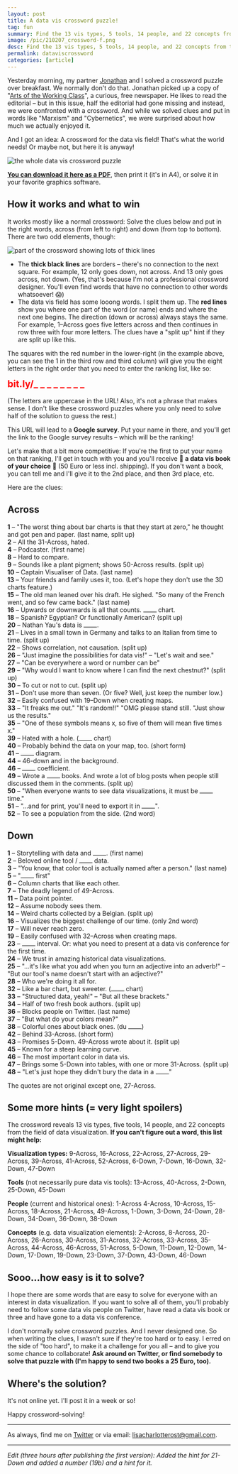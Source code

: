 ```yaml
---
layout: post
title: A data vis crossword puzzle!
tag: fun
summary: Find the 13 vis types, 5 tools, 14 people, and 22 concepts from the field of data vis and win a data vis book.
image: /pic/210207_crossword-f.png
desc: Find the 13 vis types, 5 tools, 14 people, and 22 concepts from the field of data vis and win a data vis book.
permalink: dataviscrossword
categories: [article]
---
```


Yesterday morning, my partner [Jonathan](https://jonathanmuth.com/) and I solved a crossword puzzle over breakfast. We normally don't do that. Jonathan picked up a copy of "[Arts of the Working Class](http://artsoftheworkingclass.org/)", a curious, free newspaper. He likes to read the editorial – but in this issue, half the editorial had gone missing and instead, we were confronted with a crossword. And while we solved clues and put in words like "Marxism" and "Cybernetics", we were surprised about how much we actually enjoyed it. 

And I got an idea: A crossword for the data vis field! That's what the world needs! Or maybe not, but here it is anyway! 

![the whole data vis crossword puzzle](/pic/210207_crossword2.png)

**[You can download it here as a PDF](/pic/datavis-crossword.pdf)**, then print it (it's in A4), or solve it in your favorite graphics software.

## How it works and what to win

It works mostly like a normal crossword: Solve the clues below and put in the right words, across (from left to right) and down (from top to bottom). There are two odd elements, though:

![part of the crossword showing lots of thick lines](/pic/210207_crossword1.png)

- The **thick black lines** are borders – there's no connection  to the next square. For example, 12 only goes down, not across. And 13 only goes across, not down. (Yes, that's because I'm not a professional crossword designer. You'll even find words that have no connection to other words whatsoever! 😱)
- The data vis field has some looong words. I split them up. The **red lines** show you where one part of the word (or name) ends and where the next one begins. The direction (down or across) always stays the same. For example, 1–Across goes five letters across and then continues in row three with four more letters. The clues have a 
"split up" hint if they are split up like this.

The squares with the red number in the lower-right (in the example above, you can see the 1 in the third row and third column) will give you the eight letters in the right order that you need to enter the ranking list, like so:

<h2 style="color:red;margin-top:10px;">bit.ly/_ _ _ _ _ _ _ _</h2>

(The letters are uppercase in the URL! Also, it's not a phrase that makes sense. I don't like these crossword puzzles where you only need to solve half of the solution to guess the rest.)

This URL will lead to a **Google survey**. Put your name in there, and you'll get the link to the Google survey results – which will be the ranking! 

Let's make that a bit more competitive: If you're the first to put your name on that ranking, I'll get in touch with you and you'll receive 🎉 **a data vis book of your choice** 🎉 (50 Euro or less incl. shipping). If you don't want a book, you can tell me and I'll give it to the 2nd place, and then 3rd place, etc.

Here are the clues: 

## Across

**1** – "The worst thing about bar charts is that they start at zero," he thought and got pen and paper. (last name, split up)<br>
**2** – All the 31-Across, hated.<br>
**4** – Podcaster. (first name)<br>
**8** – Hard to compare.<br>
**9** – Sounds like a plant pigment; shows 50-Across results. (split up)<br>
**10** – Captain Visualiser of Data. (last name)<br>
**13** – Your friends and family uses it, too. (Let's hope they don't use the 3D charts feature.)<br>
**15** – The old man leaned over his draft. He sighed. "So many of the French went, and so few came back." (last name)<br>
**16** – Upwards or downwards is all that counts. <span class="bottom_line"></span> chart.<br>
**18** – Spanish? Egyptian? Or functionally American? (split up)<br>
**20** – Nathan Yau's data is <span class="bottom_line"></span>.<br>
**21** – Lives in a small town in Germany and talks to an Italian from time to time. (split up)<br>
**22** – Shows correlation, not causation. (split up)<br>
**26** – "Just imagine the possibilities for data vis!" – "Let's wait and see."<br>
**27** – "Can be everywhere a word or number can be"<br>
**29** – "Why would I want to know where I can find the next chestnut?" (split up)<br>
**30** – To cut or not to cut. (split up)<br>
**31** – Don't use more than seven. (Or five? Well, just keep the number low.)<br>
**32** – Easily confused with 19–Down when creating maps.<br>
**33** – "It freaks me out." "It's random!!" "OMG please stand still. "Just show us the results."<br>
**35** – "One of these symbols means x, so five of them will mean five times x."<br>
**39** – Hated with a hole. (<span class="bottom_line"></span> chart)<br>
**40** – Probably behind the data on your map, too. (short form)<br>
**41** – <span class="bottom_line"></span> diagram.<br>
**44** – 46-down and in the background.<br>
**46** – <span class="bottom_line"></span> coefficient.<br>
**49** – Wrote a <span class="bottom_line"></span> books. And wrote a lot of blog posts when people still discussed them in the comments. (split up)<br>
**50** – "When everyone wants to see data visualizations, it must be <span class="bottom_line"></span> time."<br>
**51** – "...and for print, you'll need to export it in <span class="bottom_line"></span>". <br>
**52** – To see a population from the side. (2nd word)<br>


## Down

**1** – Storytelling with data and <span class="bottom_line"></span>. (first name)<br>
**2** – Beloved online tool / <span class="bottom_line"></span> data.<br>
**3** – "You know, that color tool is actually named after a person." (last name)<br>
**5** – "<span class="bottom_line"></span> first"<br>
**6** – Column charts that like each other.<br>
**7** – The deadly legend of 49-Across.<br>
**11** – Data point pointer.<br>
**12** – Assume nobody sees them.<br>
**14** – Weird charts collected by a Belgian. (split up)<br>
**16** – Visualizes the biggest challenge of our time. (only 2nd word)<br>
**17** – Will never reach zero.<br>
**19** – Easily confused with 32–Across when creating maps.<br>
**23** – <span class="bottom_line"></span> interval. Or: what you need to present at a data vis conference for the first time.<br>
**24** – We trust in amazing historical data visualizations.<br>
**25** – "...it's like what you add when you turn an adjective into an adverb!" – "But our tool's name doesn't start with an adjective?"<br>
**28** – Who we're doing it all for.<br>
**32** – Like a bar chart, but sweeter. (<span class="bottom_line"></span> chart)<br>
**33** – "Structured data, yeah!" – "But all these brackets."<br>
**34** – Half of two fresh book authors. (split up)<br>
**36** – Blocks people on Twitter. (last name)<br>
**37** – "But what do your colors mean?"<br>
**38** – Colorful ones about black ones. (du <span class="bottom_line"></span>)<br>
**42** – Behind 33-Across. (short form)<br>
**43** – Promises 5-Down. 49-Across wrote about it. (split up)<br>
**45** – Known for a steep learning curve.<br>
**46** – The most important color in data vis.<br>
**47** – Brings some 5-Down into tables, with one or more 31-Across. (split up)<br>
**48** – "Let's just hope they didn't bury the data in a <span class="bottom_line"></span>"<br>

The quotes are not original except one, 27-Across. 

## Some more hints (= very light spoilers)

The crossword reveals 13 vis types, five tools, 14 people, and 22 concepts from the field of data visualization. **If you can't figure out a word, this list might help:**

**Visualization types:** 9-Across, 16-Across, 22-Across, 27-Across, 29-Across, 39-Across, 41-Across, 52-Across, 6-Down, 7-Down, 16-Down, 32-Down, 47-Down

**Tools** (not necessarily pure data vis tools): 13-Across, 40-Across, 2-Down, 25-Down, 45-Down

**People** (current and historical ones): 1-Across
4-Across, 10-Across, 15-Across, 18-Across, 21-Across, 49-Across, 1-Down, 3-Down, 24-Down, 28-Down, 34-Down, 36-Down, 38-Down

**Concepts** (e.g. data visualization elements): 2-Across, 8-Across, 20-Across, 26-Across, 30-Across, 31-Across, 32-Across, 33-Across, 35-Across, 44-Across, 46-Across, 51-Across, 5-Down, 11-Down, 12-Down, 14-Down, 17-Down, 19-Down, 23-Down, 37-Down, 43-Down, 46-Down


## Sooo...how easy is it to solve?

I hope there are some words that are easy to solve for everyone with an interest in data visualization. If you want to solve all of them, you'll probably need to follow some data vis people on Twitter, have read a data vis book or three and have gone to a data vis conference. 

I don't normally solve crossword puzzles. And I never designed one. So when writing the clues, I wasn't sure if they're too hard or to easy. I erred on the side of "too hard", to make it a challenge for you all – and to give you some chance to collaborate! **Ask around on Twitter, or find somebody to solve that puzzle with (I'm happy to send two books a 25 Euro, too).**

## Where's the solution? 

It's not online yet. I'll post it in a week or so! 

Happy crossword-solving! 

---

As always, find me on [Twitter](https://twitter.com/lisacrost) or via email: [lisacharlotterost@gmail.com](mailto:lisacharlotterost@gmail.com).

---

*Edit (three hours after publishing the first version): Added the hint for 21-Down and added a number (19b) and a hint for it.* 

<style>
	.bottom_line {
	border-bottom: 1.5px solid black; 
	width:30px; 
	display:inline-block;
}

</style>

